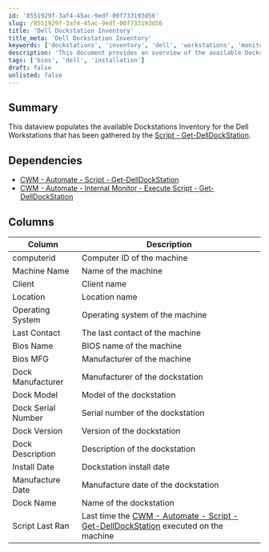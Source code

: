 ```yaml
---
id: '8551929f-3af4-45ac-9edf-00f733193d56'
slug: /8551929f-3af4-45ac-9edf-00f733193d56
title: 'Dell Dockstation Inventory'
title_meta: 'Dell Dockstation Inventory'
keywords: ['dockstations', 'inventory', 'dell', 'workstations', 'monitoring']
description: 'This document provides an overview of the available Dockstations Inventory for Dell Workstations, including details on dependencies, columns, and descriptions gathered by the Get-DellDockStation script.'
tags: ['bios', 'dell', 'installation']
draft: false
unlisted: false
---
```


## Summary

This dataview populates the available Dockstations Inventory for the Dell Workstations that has been gathered by the [Script - Get-DellDockStation](<../scripts/Get-DellDockStation.md>).

## Dependencies

- [CWM - Automate - Script - Get-DellDockStation](<../scripts/Get-DellDockStation.md>)
- [CWM - Automate - Internal Monitor - Execute Script - Get-DellDockStation](<../monitors/Execute Script - Get-DellDockStation.md>)

## Columns

| Column               | Description                                        |
|---------------------|----------------------------------------------------|
| computerid          | Computer ID of the machine                         |
| Machine Name        | Name of the machine                                |
| Client              | Client name                                        |
| Location            | Location name                                      |
| Operating System    | Operating system of the machine                    |
| Last Contact        | The last contact of the machine                    |
| Bios Name           | BIOS name of the machine                           |
| Bios MFG            | Manufacturer of the machine                        |
| Dock Manufacturer    | Manufacturer of the dockstation                    |
| Dock Model          | Model of the dockstation                            |
| Dock Serial Number   | Serial number of the dockstation                   |
| Dock Version        | Version of the dockstation                          |
| Dock Description     | Description of the dockstation                      |
| Install Date        | Dockstation install date                           |
| Manufacture Date    | Manufacture date of the dockstation                |
| Dock Name           | Name of the dockstation                            |
| Script Last Ran     | Last time the [CWM - Automate - Script - Get-DellDockStation](<../scripts/Get-DellDockStation.md>) executed on the machine |


